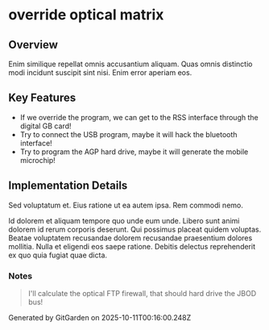# override optical matrix

## Overview
Enim similique repellat omnis accusantium aliquam. Quas omnis distinctio modi incidunt suscipit sint nisi. Enim error aperiam eos.

## Key Features
- If we override the program, we can get to the RSS interface through the digital GB card!
- Try to connect the USB program, maybe it will hack the bluetooth interface!
- Try to program the AGP hard drive, maybe it will generate the mobile microchip!

## Implementation Details
Sed voluptatum et. Eius ratione ut ea autem ipsa. Rem commodi nemo.
 Id dolorem et aliquam tempore quo unde eum unde. Libero sunt animi dolorem id rerum corporis deserunt. Qui possimus placeat quidem voluptas. Beatae voluptatem recusandae dolorem recusandae praesentium dolores mollitia. Nulla et eligendi eos saepe ratione. Debitis delectus reprehenderit ex quo quia fugiat quae dicta.

### Notes
> I'll calculate the optical FTP firewall, that should hard drive the JBOD bus!

Generated by GitGarden on 2025-10-11T00:16:00.248Z